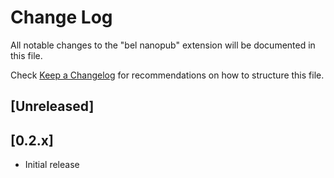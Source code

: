 # Change Log
All notable changes to the "bel nanopub" extension will be documented in this file.

Check [Keep a Changelog](http://keepachangelog.com/) for recommendations on how to structure this file.

## [Unreleased]

## [0.2.x]
- Initial release
